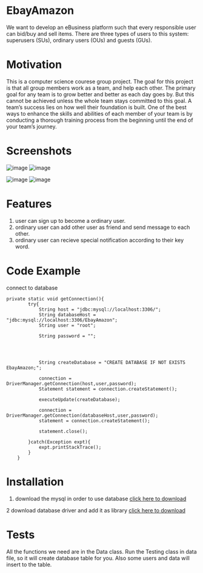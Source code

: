 # EbayAmazon

We want to develop an eBusiness platform such that every responsible user can bid/buy and sell items. There are three types of users to this system: superusers (SUs), ordinary users (OUs) and guests (GUs).

# Motivation

This is a computer science courese group project. The goal for this project is that all group members work as a team, and help each other. The primary goal for any team is to grow better and better as each day goes by. But this cannot be achieved unless the whole team stays committed to this goal. A team’s success lies on how well their foundation is built. One of the best ways to enhance the skills and abilities of each member of your team is by conducting a thorough training process from the beginning until the end of your team’s journey. 



# Screenshots

![image](https://user-images.githubusercontent.com/25621594/57823953-69179200-7767-11e9-856e-150ef2502a37.png)
![image](https://user-images.githubusercontent.com/25621594/57824028-ab40d380-7767-11e9-9036-21bc5da042b0.png)

![image](https://user-images.githubusercontent.com/25621594/57824015-9f551180-7767-11e9-9f55-3ac66dc8348b.png)
![image](https://user-images.githubusercontent.com/25621594/57824017-a3812f00-7767-11e9-9fcb-2c1af3a1da8b.png)

# Features

1. user can sign up to become a ordinary user.
2. ordinary user can add other user as friend and send message to each other.
3. ordinary user can recieve special notification according to their key word.


# Code Example
connect to database
```
private static void getConnection(){
        try{
            String host = "jdbc:mysql://localhost:3306/";
            String databaseHost = "jdbc:mysql://localhost:3306/EbayAmazon";
            String user = "root";

            String password = "";




            String createDatabase = "CREATE DATABASE IF NOT EXISTS EbayAmazon;";

            connection = DriverManager.getConnection(host,user,password);
            Statement statement = connection.createStatement();

            executeUpdate(createDatabase);

            connection = DriverManager.getConnection(databaseHost,user,password);
            statement = connection.createStatement();

            statement.close();

        }catch(Exception expt){
            expt.printStackTrace();
        }
    }
```

# Installation

1. download the mysql in order to use database
[click here to download](https://dev.mysql.com/downloads)

2 download database driver and add it as library
[click here to download](https://dev.mysql.com/downloads/connector/)



# Tests
All the functions we need are in the Data class. Run the Testing class in data file, so it will create database table for you. Also some users and data will insert to the table.


